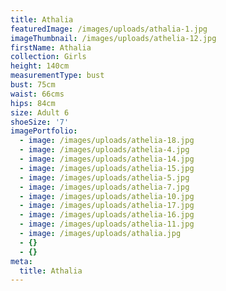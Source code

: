 ```yaml
---
title: Athalia
featuredImage: /images/uploads/athalia-1.jpg
imageThumbnail: /images/uploads/athelia-12.jpg
firstName: Athalia
collection: Girls
height: 140cm
measurementType: bust
bust: 75cm
waist: 66cms
hips: 84cm
size: Adult 6
shoeSize: '7'
imagePortfolio:
  - image: /images/uploads/athelia-18.jpg
  - image: /images/uploads/athelia-4.jpg
  - image: /images/uploads/athelia-14.jpg
  - image: /images/uploads/athelia-15.jpg
  - image: /images/uploads/athelia-5.jpg
  - image: /images/uploads/athelia-7.jpg
  - image: /images/uploads/athelia-10.jpg
  - image: /images/uploads/athelia-17.jpg
  - image: /images/uploads/athelia-16.jpg
  - image: /images/uploads/athelia-11.jpg
  - image: /images/uploads/athalia.jpg
  - {}
  - {}
meta:
  title: Athalia
---
```


